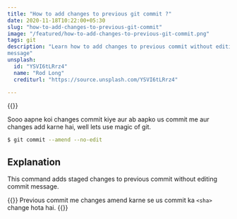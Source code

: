 ```yaml
---
title: "How to add changes to previous git commit ?"
date: 2020-11-18T10:22:00+05:30
slug: "how-to-add-changes-to-previous-git-commit"
image: "/featured/how-to-add-changes-to-previous-git-commit.png"
tags: git
description: "Learn how to add changes to previous commit without editing commit
message"
unsplash: 
  id: "YSVI6tLRrz4"
  name: "Rod Long" 
  crediturl: "https://source.unsplash.com/YSVI6tLRrz4"

---
```


{{<unsplash>}}

Sooo aapne koi changes commit kiye aur ab aapko us commit me aur changes add
karne hai, well lets use magic of git.

```bash
$ git commit --amend --no-edit
```

## Explanation
This command adds staged changes to previous commit without editing commit
message.

{{<note>}}
Previous commit me changes amend karne se us commit ka `<sha>` change hota hai.
{{</note>}}
